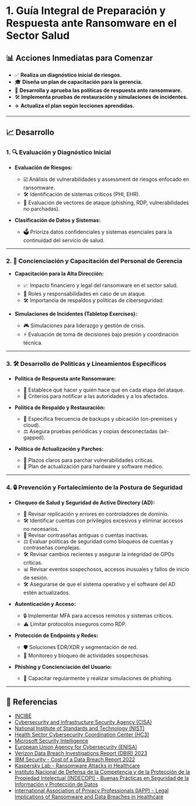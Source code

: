 # 1. **Guía Integral de Preparación y Respuesta ante Ransomware en el Sector Salud**

## 📊 Acciones Inmediatas para Comenzar
- ✅ **Realiza un diagnóstico inicial de riesgos.**
- 🎓 **Diseña un plan de capacitación para la gerencia.**
- 📜 **Desarrolla y aprueba las políticas de respuesta ante ransomware.**
- 🛠️ **Implementa pruebas de restauración y simulaciones de incidentes.**
- ✈️ **Actualiza el plan según lecciones aprendidas.**

---

## 📈 Desarrollo

### 1. 🔍 Evaluación y Diagnóstico Inicial
- **Evaluación de Riesgos:**
  - ☑️ Análisis de vulnerabilidades y assessment de riesgos enfocado en ransomware.
  - 🛠️ Identificación de sistemas críticos (PHI, EHR).
  - 🔔 Evaluación de vectores de ataque (phishing, RDP, vulnerabilidades no parchadas).

- **Clasificación de Datos y Sistemas:**
  - 🗳️ Prioriza datos confidenciales y sistemas esenciales para la continuidad del servicio de salud.

---

### 2. 📝 Concienciación y Capacitación del Personal de Gerencia
- **Capacitación para la Alta Dirección:**
  - 📈 Impacto financiero y legal del ransomware en el sector salud.
  - 🔑 Roles y responsabilidades en caso de un ataque.
  - 🛠️ Importancia de respaldos y políticas de ciberseguridad.

- **Simulaciones de Incidentes (Tabletop Exercises):**
  - 🎮 Simulaciones para liderazgo y gestión de crisis.
  - ⚡️ Evaluación de toma de decisiones bajo presión y coordinación técnica.

---

### 3. 🛠️ Desarrollo de Políticas y Lineamientos Específicos
- **Política de Respuesta ante Ransomware:**
  - 📆 Establece qué hacer y quién hace qué en cada etapa del ataque.
  - 📝 Criterios para notificar a las autoridades y a los afectados.

- **Política de Respaldo y Restauración:**
  - 💾 Especifica frecuencia de backups y ubicación (on-premises y cloud).
  - ⚖️ Asegura pruebas periódicas y copias desconectadas (air-gapped).

- **Política de Actualización y Parches:**
  - 🌟 Plazos claros para parchar vulnerabilidades críticas.
  - 🔧 Plan de actualización para hardware y software médico.

---

### 4. 🔒 Prevención y Fortalecimiento de la Postura de Seguridad

- **Chequeo de Salud y Seguridad de Active Directory (AD):**
  - 🔎 Revisar replicación y errores en controladores de dominio.
  - 🛠️ Identificar cuentas con privilegios excesivos y eliminar accesos no necesarios.
  - 🔐 Revisar contraseñas antiguas o cuentas inactivas.
  - ⚖️ Evaluar políticas de seguridad como bloqueos de cuentas y contraseñas complejas.
  - 🛠️ Revisar cambios recientes y asegurar la integridad de GPOs críticas.
  - 📊 Revisar eventos sospechosos, accesos inusuales y fallos de inicio de sesión.
  - 🛠️ Asegurarse de que el sistema operativo y el software del AD estén actualizados.

- **Autenticación y Acceso:**
  - 🔒 Implementar MFA para accesos remotos y sistemas críticos.
  - ⚠️ Limitar protocolos inseguros como RDP.

- **Protección de Endpoints y Redes:**
  - 🛡️ Soluciones EDR/XDR y segmentación de red.
  - 📶 Monitoreo y bloqueo de actividades sospechosas.

- **Phishing y Concienciación del Usuario:**
  - 💼 Capacitar regularmente y realizar simulaciones de phishing.

---

## 📃 Referencias

- [INCIBE](./docs/guia_ransomware.pdf)
- [Cybersecurity and Infrastructure Security Agency (CISA)](https://www.cisa.gov/sites/default/files/publications/CISA_MS-ISAC_Ransomware_Guide_S508C.pdf)
- [National Institute of Standards and Technology (NIST)](https://csrc.nist.gov/publications/detail/sp/1800-26/final)
- [Health Sector Cybersecurity Coordination Center (HC3)](https://www.hhs.gov/sites/default/files/ransomware-trends-2021.pdf)
- [Microsoft Security Intelligence](https://www.microsoft.com/security/blog)
- [European Union Agency for Cybersecurity (ENISA)](https://www.enisa.europa.eu/publications/threat-landscape-for-ransomware-attacks)
- [Verizon Data Breach Investigations Report (DBIR) 2023](https://www.verizon.com/business/resources/reports/dbir/)
- [IBM Security - Cost of a Data Breach Report 2022](https://www.ibm.com/security/data-breach)
- [Kaspersky Lab - Ransomware Attacks in Healthcare](https://www.kaspersky.com/resource-center/threats/ransomware)
- [Instituto Nacional de Defensa de la Competencia y de la Protección de la Propiedad Intelectual (INDECOPI) - Buenas Prácticas en Seguridad de la Información y Protección de Datos](https://www.indecopi.gob.pe/)
- [International Association of Privacy Professionals (IAPP) - Legal Implications of Ransomware and Data Breaches in Healthcare](https://iapp.org/)


